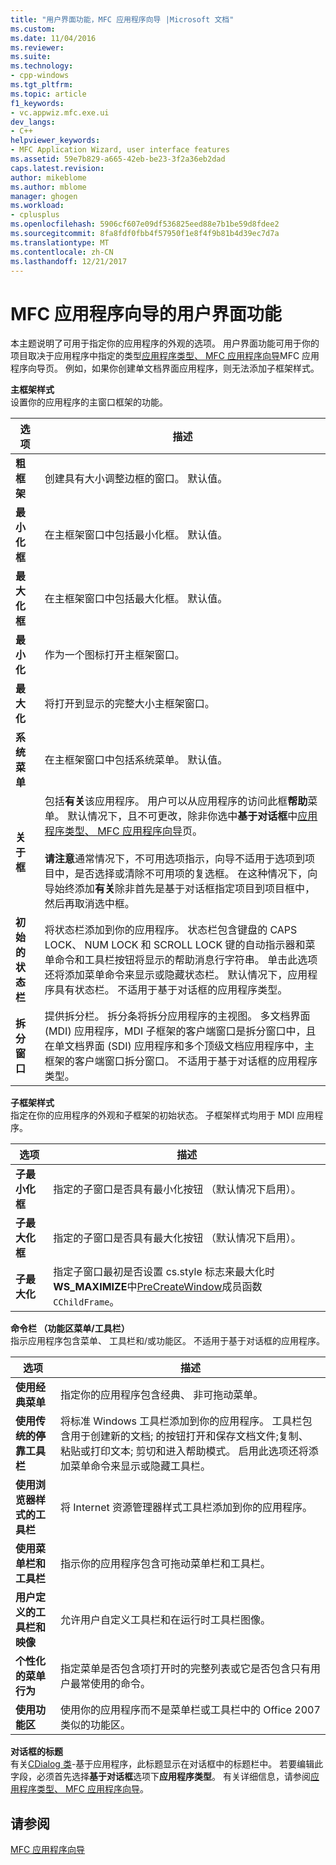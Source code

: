 ```yaml
---
title: "用户界面功能，MFC 应用程序向导 |Microsoft 文档"
ms.custom: 
ms.date: 11/04/2016
ms.reviewer: 
ms.suite: 
ms.technology:
- cpp-windows
ms.tgt_pltfrm: 
ms.topic: article
f1_keywords:
- vc.appwiz.mfc.exe.ui
dev_langs:
- C++
helpviewer_keywords:
- MFC Application Wizard, user interface features
ms.assetid: 59e7b829-a665-42eb-be23-3f2a36eb2dad
caps.latest.revision: 
author: mikeblome
ms.author: mblome
manager: ghogen
ms.workload:
- cplusplus
ms.openlocfilehash: 5906cf607e09df536825eed88e7b1be59d8fdee2
ms.sourcegitcommit: 8fa8fdf0fbb4f57950f1e8f4f9b81b4d39ec7d7a
ms.translationtype: MT
ms.contentlocale: zh-CN
ms.lasthandoff: 12/21/2017
---
```

# <a name="user-interface-features-mfc-application-wizard"></a>MFC 应用程序向导的用户界面功能
本主题说明了可用于指定你的应用程序的外观的选项。 用户界面功能可用于你的项目取决于应用程序中指定的类型[应用程序类型、 MFC 应用程序向导](../../mfc/reference/application-type-mfc-application-wizard.md)MFC 应用程序向导页。 例如，如果你创建单文档界面应用程序，则无法添加子框架样式。  
  
 **主框架样式**  
 设置你的应用程序的主窗口框架的功能。  
  
|选项|描述|  
|------------|-----------------|  
|**粗框架**|创建具有大小调整边框的窗口。 默认值。|  
|**最小化框**|在主框架窗口中包括最小化框。 默认值。|  
|**最大化框**|在主框架窗口中包括最大化框。 默认值。|  
|**最小化**|作为一个图标打开主框架窗口。|  
|**最大化**|将打开到显示的完整大小主框架窗口。|  
|**系统菜单**|在主框架窗口中包括系统菜单。 默认值。|  
|**关于框**|包括**有关**该应用程序。 用户可以从应用程序的访问此框**帮助**菜单。 默认情况下，且不可更改，除非你选中**基于对话框**中[应用程序类型、 MFC 应用程序向导](../../mfc/reference/application-type-mfc-application-wizard.md)页。<br /><br /> **请注意**通常情况下，不可用选项指示，向导不适用于选项到项目中，是否选择或清除不可用项的复选框。 在这种情况下，向导始终添加**有关**除非首先是基于对话框指定项目到项目框中，然后再取消选中框。|  
|**初始的状态栏**|将状态栏添加到你的应用程序。 状态栏包含键盘的 CAPS LOCK、 NUM LOCK 和 SCROLL LOCK 键的自动指示器和菜单命令和工具栏按钮将显示的帮助消息行字符串。 单击此选项还将添加菜单命令来显示或隐藏状态栏。 默认情况下，应用程序具有状态栏。 不适用于基于对话框的应用程序类型。|  
|**拆分窗口**|提供拆分栏。 拆分条将拆分应用程序的主视图。 多文档界面 (MDI) 应用程序，MDI 子框架的客户端窗口是拆分窗口中，且在单文档界面 (SDI) 应用程序和多个顶级文档应用程序中，主框架的客户端窗口拆分窗口。 不适用于基于对话框的应用程序类型。|  
  
 **子框架样式**  
 指定在你的应用程序的外观和子框架的初始状态。 子框架样式均用于 MDI 应用程序。  
  
|选项|描述|  
|------------|-----------------|  
|**子最小化框**|指定的子窗口是否具有最小化按钮 （默认情况下启用）。|  
|**子最大化框**|指定的子窗口是否具有最大化按钮 （默认情况下启用）。|  
|**子最大化**|指定子窗口最初是否设置 cs.style 标志来最大化时**WS_MAXIMIZE**中[PreCreateWindow](../../mfc/reference/cwnd-class.md#precreatewindow)成员函数`CChildFrame`。|  
  
 **命令栏 （功能区菜单/工具栏）**  
 指示应用程序包含菜单、 工具栏和/或功能区。 不适用于基于对话框的应用程序。  
  
|选项|描述|  
|------------|-----------------|  
|**使用经典菜单**|指定你的应用程序包含经典、 非可拖动菜单。|  
|**使用传统的停靠工具栏**|将标准 Windows 工具栏添加到你的应用程序。 工具栏包含用于创建新的文档; 的按钮打开和保存文档文件;复制、 粘贴或打印文本; 剪切和进入帮助模式。 启用此选项还将添加菜单命令来显示或隐藏工具栏。|  
|**使用浏览器样式的工具栏**|将 Internet 资源管理器样式工具栏添加到你的应用程序。|  
|**使用菜单栏和工具栏**|指示你的应用程序包含可拖动菜单栏和工具栏。|  
|**用户定义的工具栏和映像**|允许用户自定义工具栏和在运行时工具栏图像。|  
|**个性化的菜单行为**|指定菜单是否包含项打开时的完整列表或它是否包含只有用户最常使用的命令。|  
|**使用功能区**|使用你的应用程序而不是菜单栏或工具栏中的 Office 2007 类似的功能区。|  
  
 **对话框的标题**  
 有关[CDialog 类](../../mfc/reference/cdialog-class.md)-基于应用程序，此标题显示在对话框中的标题栏中。 若要编辑此字段，必须首先选择**基于对话框**选项下**应用程序类型**。 有关详细信息，请参阅[应用程序类型、 MFC 应用程序向导](../../mfc/reference/application-type-mfc-application-wizard.md)。  
  
## <a name="see-also"></a>请参阅  
 [MFC 应用程序向导](../../mfc/reference/mfc-application-wizard.md)

